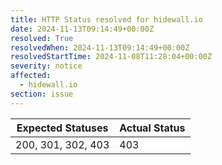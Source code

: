 ```yaml
---
title: HTTP Status resolved for hidewall.io
date: 2024-11-13T09:14:49+00:00Z
resolved: True
resolvedWhen: 2024-11-13T09:14:49+00:00Z
resolvedStartTime: 2024-11-08T11:28:04+00:00Z
severity: notice
affected:
  - hidewall.io
section: issue
---
```


| Expected Statuses | Actual Status  |
|-------------------|----------------|
| 200, 301, 302, 403 | 403 |
